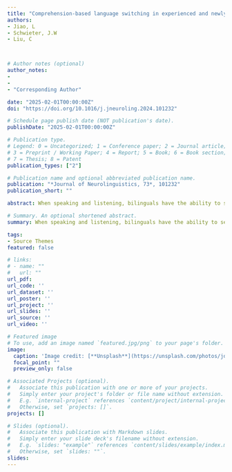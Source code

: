 ```yaml
---
title: "Comprehension-based language switching in experienced and newly learned languages: Evidence from induced brain oscillations"
authors:
- Jiao, L
- Schwieter, J.W
- Liu, C



# Author notes (optional)
author_notes:
- 
-
- "Corresponding Author"

date: "2025-02-01T00:00:00Z"
doi: "https://doi.org/10.1016/j.jneuroling.2024.101232"

# Schedule page publish date (NOT publication's date).
publishDate: "2025-02-01T00:00:00Z"

# Publication type.
# Legend: 0 = Uncategorized; 1 = Conference paper; 2 = Journal article;
# 3 = Preprint / Working Paper; 4 = Report; 5 = Book; 6 = Book section;
# 7 = Thesis; 8 = Patent
publication_types: ["2"]

# Publication name and optional abbreviated publication name.
publication: "*Journal of Neurolinguistics, 73*, 101232"
publication_short: ""

abstract: When speaking and listening, bilinguals have the ability to seamlessly switch between their two languages using complex control processes. In the present study, we use electroencephalography (EEG) and time-frequency representation (TFR) analyses to investigate comprehension-based switching between experienced and newly learned languages. Bilinguals performed an auditory picture-word matching task in two experienced languages (Chinese and English) and in two newly learned languages (German and Japanese). The behavioral results revealed asymmetrical switch costs when switching between experienced languages, with larger costs in Chinese than in English, but no costs between the two newly learned languages. The results of the TFR analyses found that for the experienced languages, switch trials induced a power decrease in delta and theta bands, while for the two newly learned languages, switch trials led to a power decrease in the theta and alpha bands. The findings underscore the dynamic nature of language control and provide evidence for the Dynamic Restructuring Model.

# Summary. An optional shortened abstract.
summary: When speaking and listening, bilinguals have the ability to seamlessly switch between their two languages using complex control processes. In the present study, we use electroencephalography (EEG) and time-frequency representation (TFR) analyses to investigate

tags:
- Source Themes
featured: false

# links:
# - name: ""
#   url: ""
url_pdf: 
url_code: ''
url_dataset: ''
url_poster: ''
url_project: ''
url_slides: ''
url_source: ''
url_video: ''

# Featured image
# To use, add an image named `featured.jpg/png` to your page's folder. 
image:
  caption: 'Image credit: [**Unsplash**](https://unsplash.com/photos/jdD8gXaTZsc)'
  focal_point: ""
  preview_only: false

# Associated Projects (optional).
#   Associate this publication with one or more of your projects.
#   Simply enter your project's folder or file name without extension.
#   E.g. `internal-project` references `content/project/internal-project/index.md`.
#   Otherwise, set `projects: []`.
projects: []

# Slides (optional).
#   Associate this publication with Markdown slides.
#   Simply enter your slide deck's filename without extension.
#   E.g. `slides: "example"` references `content/slides/example/index.md`.
#   Otherwise, set `slides: ""`.
slides:
---
```

